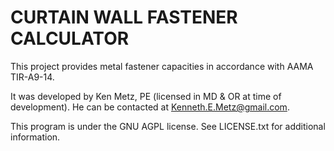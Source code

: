 # CURTAIN WALL FASTENER CALCULATOR

This project provides metal fastener capacities in accordance with AAMA TIR-A9-14.

It was developed by Ken Metz, PE (licensed in MD & OR at time of development). He can be contacted at Kenneth.E.Metz@gmail.com.

This program is under the GNU AGPL license. See LICENSE.txt for additional information.
